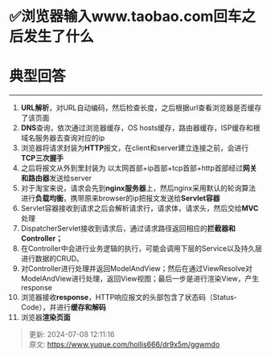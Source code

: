 # ✅浏览器输入www.taobao.com回车之后发生了什么

# 典型回答
****

1. **URL解析**，对URL自动编码，然后检查长度，之后根据url查看浏览器是否缓存了该页面
2. **DNS**查询，依次通过浏览器缓存，OS hosts缓存，路由器缓存，ISP缓存和根域名服务器去查询对应的ip
3. 浏览器将请求封装为**HTTP**报文，在client和server建立连接之前，会进行**TCP三次握手**
4. 之后将报文从外到里封装为 以太网首部+ip首部+tcp首部+http首部经过**网关和路由器**发送给server
5. 对于淘宝来说，请求会先到**nginx服务器**上，然后nginx采用默认的轮询算法进行**负载均衡**，携带原来browser的ip把报文发送给**Servlet容器**
6. Servlet容器接收到请求之后会解析请求行，请求体，请求头，然后交给**MVC**处理
7. DispatcherServlet接收到请求后，通过请求路径返回相应的**拦截器和Controller；**
8. 在Controller中会进行业务逻辑的执行，可能会调用下层的Service以及持久层进行数据的CRUD。
9. 对Controller进行处理并返回ModelAndView；然后在通过ViewResolve对ModelAndView进行处理，返回View视图；最后一步是进行渲染View，产生response
10. 浏览器接收**response**，HTTP响应报文的头部包含了状态码（Status-Code），并进行**缓存和解码**
11. 浏览器**渲染页面**



> 更新: 2024-07-08 12:11:16  
> 原文: <https://www.yuque.com/hollis666/dr9x5m/ggwmdo>
